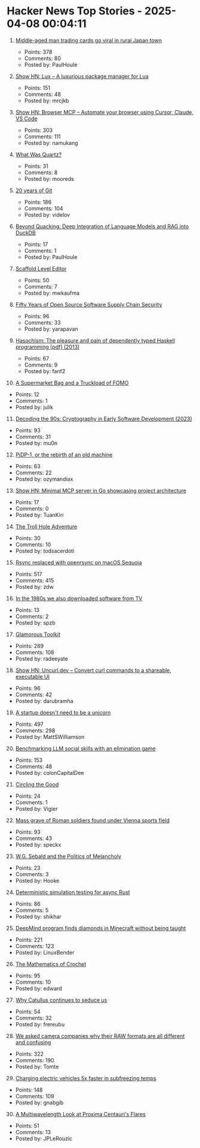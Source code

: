 # Hacker News Top Stories - 2025-04-08 00:04:11

1. [Middle-aged man trading cards go viral in rural Japan town](https://www.tokyoweekender.com/entertainment/middle-aged-man-trading-cards-go-viral-in-japan/)
   - Points: 378
   - Comments: 80
   - Posted by: PaulHoule

2. [Show HN: Lux – A luxurious package manager for Lua](https://mrcjkb.dev/posts/2025-04-07-lux-announcement.html)
   - Points: 151
   - Comments: 48
   - Posted by: mrcjkb

3. [Show HN: Browser MCP – Automate your browser using Cursor, Claude, VS Code](https://browsermcp.io/)
   - Points: 303
   - Comments: 111
   - Posted by: namukang

4. [What Was Quartz?](https://www.zachseward.com/what-was-quartz/)
   - Points: 31
   - Comments: 8
   - Posted by: mooreds

5. [20 years of Git](https://blog.gitbutler.com/20-years-of-git/)
   - Points: 186
   - Comments: 104
   - Posted by: videlov

6. [Beyond Quacking: Deep Integration of Language Models and RAG into DuckDB](https://arxiv.org/abs/2504.01157)
   - Points: 17
   - Comments: 1
   - Posted by: PaulHoule

7. [Scaffold Level Editor](https://blog.littlepolygon.com/posts/scaffold/)
   - Points: 50
   - Comments: 7
   - Posted by: mwkaufma

8. [Fifty Years of Open Source Software Supply Chain Security](https://queue.acm.org/detail.cfm?id=3722542)
   - Points: 96
   - Comments: 33
   - Posted by: yarapavan

9. [Hasochism: The pleasure and pain of dependently typed Haskell programming [pdf] (2013)](https://personal.cis.strath.ac.uk/conor.mcbride/pub/hasochism.pdf)
   - Points: 67
   - Comments: 9
   - Posted by: fanf2

10. [A Supermarket Bag and a Truckload of FOMO](https://blog.julik.nl/2025/03/a-little-adventure-in-modern-frontend)
   - Points: 12
   - Comments: 1
   - Posted by: julik

11. [Decoding the 90s: Cryptography in Early Software Development (2023)](https://www.botanica.software/post/decoding-the-90s)
   - Points: 93
   - Comments: 31
   - Posted by: mu0n

12. [PiDP-1, or the rebirth of an old machine](https://hackaday.io/project/202541-replica-of-the-pdp-1-pidp-1/log/239666-finished-the-first-test-batch-of-5-machines)
   - Points: 63
   - Comments: 22
   - Posted by: ozymandiax

13. [Show HN: Minimal MCP server in Go showcasing project architecture](https://github.com/TuanKiri/weather-mcp-server)
   - Points: 17
   - Comments: 0
   - Posted by: TuanKiri

14. [The Troll Hole Adventure](https://bluerenga.blog/2025/04/03/the-troll-hole-adventure-1980/)
   - Points: 30
   - Comments: 10
   - Posted by: todsacerdoti

15. [Rsync replaced with openrsync on macOS Sequoia](https://derflounder.wordpress.com/2025/04/06/rsync-replaced-with-openrsync-on-macos-sequoia/)
   - Points: 517
   - Comments: 415
   - Posted by: zdw

16. [In the 1980s we also downloaded software from TV](https://newslttrs.com/in-the-1980s-we-also-downloaded-software-from-tv/)
   - Points: 13
   - Comments: 2
   - Posted by: spzb

17. [Glamorous Toolkit](https://gtoolkit.com//)
   - Points: 289
   - Comments: 108
   - Posted by: radeeyate

18. [Show HN: Uncurl.dev – Convert curl commands to a shareable, executable UI](https://uncurl.dev/)
   - Points: 96
   - Comments: 42
   - Posted by: darubramha

19. [A startup doesn't need to be a unicorn](https://mattgiustwilliamson.substack.com/p/your-startup-doesnt-need-to-be-a)
   - Points: 497
   - Comments: 298
   - Posted by: MattSWilliamson

20. [Benchmarking LLM social skills with an elimination game](https://github.com/lechmazur/elimination_game)
   - Points: 153
   - Comments: 48
   - Posted by: colonCapitalDee

21. [Circling the Good](https://www.nybooks.com/articles/2025/04/24/circling-the-good-thomas-nagel/)
   - Points: 24
   - Comments: 1
   - Posted by: Vigier

22. [Mass grave of Roman soldiers found under Vienna sports field](https://gizmodo.com/mass-grave-of-150-roman-soldiers-found-under-vienna-sports-field-2000584946)
   - Points: 93
   - Comments: 43
   - Posted by: speckx

23. [W.G. Sebald and the Politics of Melancholy](https://newrepublic.com/article/193177/wg-sebald-politics-melancholy)
   - Points: 23
   - Comments: 3
   - Posted by: Hooke

24. [Deterministic simulation testing for async Rust](https://s2.dev/blog/dst)
   - Points: 86
   - Comments: 5
   - Posted by: shikhar

25. [DeepMind program finds diamonds in Minecraft without being taught](https://www.nature.com/articles/d41586-025-01019-w)
   - Points: 221
   - Comments: 123
   - Posted by: LinuxBender

26. [The Mathematics of Crochet](https://hellohartblog.wordpress.com/2015/05/25/the-mathematics-of-crochet/)
   - Points: 95
   - Comments: 10
   - Posted by: edward

27. [Why Catullus continues to seduce us](https://www.newyorker.com/magazine/2025/04/07/catullus-poems-book-review-stephen-mitchell-isobel-williams)
   - Points: 54
   - Comments: 32
   - Posted by: frereubu

28. [We asked camera companies why their RAW formats are all different and confusing](https://www.theverge.com/tech/640119/camera-raw-spec-format-explained-adobe-dng-canon-nikon-sony-fujifilm)
   - Points: 322
   - Comments: 190
   - Posted by: Tomte

29. [Charging electric vehicles 5x faster in subfreezing temps](https://news.umich.edu/charging-electric-vehicles-5x-faster-in-subfreezing-temps/)
   - Points: 148
   - Comments: 109
   - Posted by: gnabgib

30. [A Multiwavelength Look at Proxima Centauri's Flares](https://www.centauri-dreams.org/2025/04/01/a-multiwavelength-look-at-proxima-centauris-flares/)
   - Points: 51
   - Comments: 13
   - Posted by: JPLeRouzic

